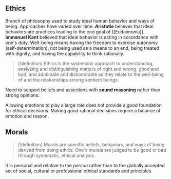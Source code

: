 ## Ethics
Branch of philosophy used to study ideal human behavior and ways of being. 
Approaches have varied over time. 
**Aristotle** believes that ideal behaviors are practices leading to the end goal of [[Eudaimonia]]. 
**Immanuel Kant** believed that ideal behavior is acting in accordance with one's duty. 
	Well-being means having the freedom to exercise autonomy (self-determination), not being used as a means to an end, being treated with dignity, and having the capability to think rationally. 

>[!definition]
Ethics is the systematic approach to understanding, analyzing and distinguishing matters of right and wrong, good and bad, and admirable and dishonorable as they relate to the well-being of and the relationships among sentient beings. 

Need to support beliefs and assertions with **sound reasoning** rather than strong opinions. 

Allowing emotions to play a large role does not provide a good foundation for ethical decisions. 
Making good rational decisions require a balance of emotion and reason. 
## Morals 
>[!definition]
>Morals are specific beliefs, behaviors, and ways of being derived from doing ethics. 
>One's morals are judged to be good or bad through systematic, ethical analysis. 

It is personal and relative to the *person* rather than to the globally accepted set of social, cultural or professional ethical standards and principles. 
